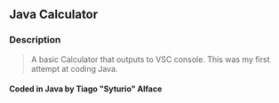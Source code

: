 
## Java Calculator


### Description
> A basic Calculator that outputs to VSC console. This was my first attempt at coding Java.

#### Coded in Java by Tiago "Syturio" Alface
